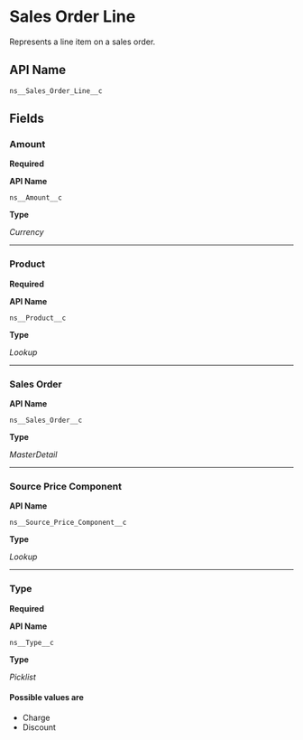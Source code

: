 # Sales Order Line

Represents a line item on a sales order.

## API Name
`ns__Sales_Order_Line__c`

## Fields
### Amount
**Required**

**API Name**

`ns__Amount__c`

**Type**

*Currency*

---
### Product
**Required**

**API Name**

`ns__Product__c`

**Type**

*Lookup*

---
### Sales Order

**API Name**

`ns__Sales_Order__c`

**Type**

*MasterDetail*

---
### Source Price Component

**API Name**

`ns__Source_Price_Component__c`

**Type**

*Lookup*

---
### Type
**Required**

**API Name**

`ns__Type__c`

**Type**

*Picklist*

#### Possible values are
* Charge
* Discount